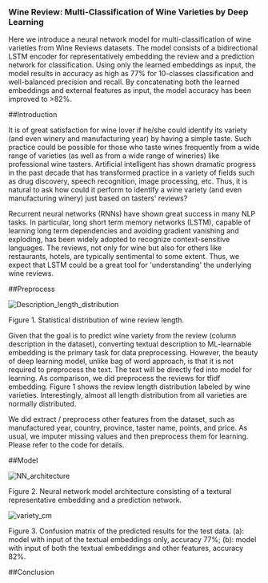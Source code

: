 ### Wine Review: Multi-Classification of Wine Varieties by Deep Learning
Here we introduce a neural network model for multi-classification of wine varieties from Wine Reviews datasets. The model consists of a bidirectional LSTM encoder for representatively embedding the review  and a prediction network for classification. Using only the learned embeddings as input, the model results in accuracy as high as 77% for 10-classes classification and well-balanced precision and recall. By concatenating both the learned embeddings and external features as input, the model accuracy has been improved to >82%.

##Introduction

It is of great satisfaction for wine lover if he/she could identify its variety (and even winery and manufacturing year) by having a simple taste. Such practice could be possible for those who taste wines frequently from a wide range of varieties (as well as from a wide range of wineries) like professional wine tasters. Artificial intelligent has shown dramatic progress in the past decade that has transformed practice in a variety of fields such as drug discovery, speech recognition, image processing, etc. Thus, it is natural to ask how could it perform to identify a wine variety (and even manufacturing winery) just based on tasters' reviews?

Recurrent neural networks (RNNs) have shown great success in many NLP tasks. In particular, long short term memory networks (LSTM), capable of learning long term dependencies and avoiding gradient vanishing and exploding, has been widely adopted to recognize context-sensitive languages.  The reviews, not only for wine but also for others like restaurants, hotels, are typically sentimental to some extent. Thus, we expect that LSTM could be a great tool for 'understanding' the underlying wine reviews. 

##Preprocess

![Description_length_distribution](https://user-images.githubusercontent.com/34787111/60202040-a4918b80-97fe-11e9-8b3e-e5e1e81422c1.png)

Figure 1. Statistical distribution of wine review length.

Given that the goal is to predict wine variety from the review (column description in the dataset), converting textual description to ML-learnable embedding is the primary task for data preprocessing. However, the beauty of deep learning model, unlike bag of word approach,  is that it is not required to preprocess the text. The text will be directly fed into model for learning. As comparison, we did preprocess the reviews for tfidf embedding. Figure 1 shows the review length distribution labeled by wine varieties. Interestingly, almost all length distribution from all varieties are normally distributed.

We did extract / preprocess other features from the dataset, such as manufactured year, country, province, taster name, points, and price. As usual, we imputer missing values and then preprocess them for learning. Please refer to the code for details.

##Model

![NN_architecture](https://user-images.githubusercontent.com/34787111/60202610-c93a3300-97ff-11e9-80f1-a19dbaeec831.png)

Figure 2. Neural network model architecture consisting of a textural representative embedding and a prediction network.



![variety_cm](https://user-images.githubusercontent.com/34787111/60761356-69ac0680-9ffb-11e9-8fd0-c437b58ba431.png)

Figure 3. Confusion matrix of the predicted results for the test data. (a): model with input of the textual embeddings only, accuracy 77%; (b): model with input of both the textual embeddings and other features, accuracy 82%.


##Conclusion





